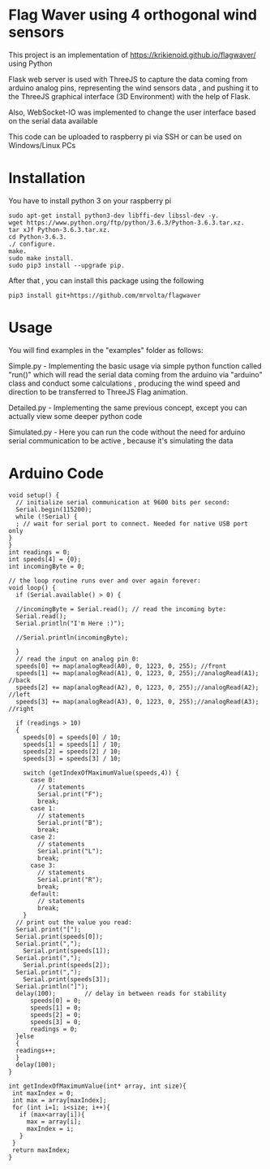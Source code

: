 # **Flag Waver using 4 orthogonal wind sensors**

This project is an implementation of https://krikienoid.github.io/flagwaver/ using Python

Flask web server is used with ThreeJS to capture the data coming from arduino analog pins, representing the wind sensors data , and pushing
it to the ThreeJS graphical interface (3D Environment) with the help of Flask. 

Also, WebSocket-IO was implemented to change the user interface based on the serial data available

This code can be uploaded to raspberry pi via SSH or can be used on Windows/Linux PCs


# **Installation**

You have to install python 3 on your raspberry pi
```
sudo apt-get install python3-dev libffi-dev libssl-dev -y.
wget https://www.python.org/ftp/python/3.6.3/Python-3.6.3.tar.xz.
tar xJf Python-3.6.3.tar.xz.
cd Python-3.6.3.
./ configure.
make.
sudo make install.
sudo pip3 install --upgrade pip.
```
After that , you can install this package using the following
```
pip3 install git+https://github.com/mrvolta/flagwaver
```

# **Usage**

You will find examples in the "examples" folder as follows:

Simple.py - Implementing the basic usage via simple python function called "run()" which will read the serial data coming from the arduino
via "arduino" class and conduct some calculations , producing the wind speed and direction to be transferred to ThreeJS Flag animation.

Detailed.py - Implementing the same previous concept, except you can actually view some deeper python code

Simulated.py - Here you can run the code without the need for arduino serial communication to be active , because it's simulating the data

# **Arduino Code**

```
void setup() {
  // initialize serial communication at 9600 bits per second:
  Serial.begin(115200);
  while (!Serial) {
  ; // wait for serial port to connect. Needed for native USB port only
}
}
int readings = 0;
int speeds[4] = {0};
int incomingByte = 0;

// the loop routine runs over and over again forever:
void loop() {
  if (Serial.available() > 0) {

  //incomingByte = Serial.read(); // read the incoming byte:
  Serial.read();
  Serial.println("I'm Here :)");

  //Serial.println(incomingByte);
  
  }
  // read the input on analog pin 0:
  speeds[0] += map(analogRead(A0), 0, 1223, 0, 255); //front
  speeds[1] += map(analogRead(A1), 0, 1223, 0, 255);//analogRead(A1); //back
  speeds[2] += map(analogRead(A2), 0, 1223, 0, 255);//analogRead(A2); //left
  speeds[3] += map(analogRead(A3), 0, 1223, 0, 255);//analogRead(A3); //right

  if (readings > 10)
  {
    speeds[0] = speeds[0] / 10;
    speeds[1] = speeds[1] / 10;
    speeds[2] = speeds[2] / 10;
    speeds[3] = speeds[3] / 10;

    switch (getIndexOfMaximumValue(speeds,4)) {
      case 0:
        // statements
        Serial.print("F");
        break;
      case 1:
        // statements
        Serial.print("B");
        break;
      case 2:
        // statements
        Serial.print("L");
        break;
      case 3:
        // statements
        Serial.print("R");
        break;
      default:
        // statements
        break;
    }
  // print out the value you read:
  Serial.print("[");
  Serial.print(speeds[0]);
  Serial.print(",");
    Serial.print(speeds[1]);
  Serial.print(",");
    Serial.print(speeds[2]);
  Serial.print(",");
    Serial.print(speeds[3]);
  Serial.println("]");
  delay(100);        // delay in between reads for stability
      speeds[0] = 0;
      speeds[1] = 0;
      speeds[2] = 0;
      speeds[3] = 0;
      readings = 0;
  }else
  {
  readings++;
  }
  delay(100);
}

int getIndexOfMaximumValue(int* array, int size){
 int maxIndex = 0;
 int max = array[maxIndex];
 for (int i=1; i<size; i++){
   if (max<array[i]){
     max = array[i];
     maxIndex = i;
   }
 }
 return maxIndex;
}
```

